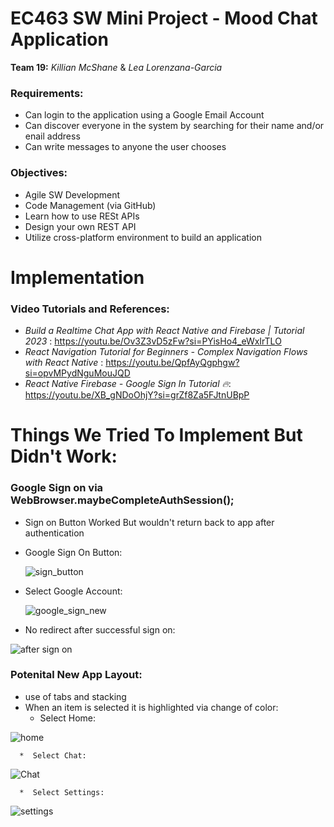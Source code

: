 # EC463 SW Mini Project - Mood Chat Application 
**Team 19:** _Killian McShane_ & _Lea Lorenzana-Garcia_

### Requirements: 
* Can login to the application using a Google Email Account
* Can discover everyone in the system by searching for their name and/or enail address
* Can write messages to anyone the user chooses

### Objectives: 
* Agile SW Development 
* Code Management (via GitHub)
* Learn how to use RESt APIs
* Design your own REST API
* Utilize cross-platform environment to build an application 

# Implementation 

### Video Tutorials and References: 
* _Build a Realtime Chat App with React Native and Firebase | Tutorial 2023_ : https://youtu.be/Ov3Z3vD5zFw?si=PYisHo4_eWxIrTLO 
* _React Navigation Tutorial for Beginners - Complex Navigation Flows with React Native_ : https://youtu.be/QpfAyQgphgw?si=opvMPydNguMouJQD
* _React Native Firebase - Google Sign In Tutorial 🔥_: https://youtu.be/XB_gNDoOhjY?si=grZf8Za5FJtnUBpP


# Things We Tried To Implement But Didn't Work:

  ### Google Sign on via WebBrowser.maybeCompleteAuthSession();
  * Sign on Button Worked But wouldn't return back to app after authentication
  * Google Sign On Button:

    ![sign_button](https://github.com/llorenzana/EC463_SW_MiniProject/assets/91199802/5a3401a0-49f3-4dad-a125-1639618f8480)

  * Select Google Account:
    
    ![google_sign_new](https://github.com/llorenzana/EC463_SW_MiniProject/assets/91199802/558622cc-e453-4eab-93fb-8277fc077c3a)

 
  * No redirect after successful sign on:
 
   ![after sign on](https://github.com/llorenzana/EC463_SW_MiniProject/assets/91199802/f3f320da-b22d-41d1-9bad-096f2cfbc34e)


  ### Potenital New App Layout:
  * use of tabs and stacking
  * When an item is selected it is highlighted via change of color:
      *  Select Home:
  
  ![home](https://github.com/llorenzana/EC463_SW_MiniProject/assets/91199802/ecb01262-e60e-492d-824d-7a807481ec69)

      *  Select Chat:

  ![Chat](https://github.com/llorenzana/EC463_SW_MiniProject/assets/91199802/0b19a3ae-eebb-4e39-a904-2d3cc002faee)

      *  Select Settings:
        
  ![settings](https://github.com/llorenzana/EC463_SW_MiniProject/assets/91199802/e5e9958a-5888-40ec-b120-51d001c11adb)
